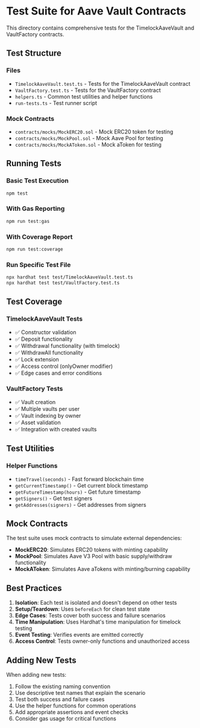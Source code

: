 # Test Suite for Aave Vault Contracts

This directory contains comprehensive tests for the TimelockAaveVault and VaultFactory contracts.

## Test Structure

### Files
- `TimelockAaveVault.test.ts` - Tests for the TimelockAaveVault contract
- `VaultFactory.test.ts` - Tests for the VaultFactory contract
- `helpers.ts` - Common test utilities and helper functions
- `run-tests.ts` - Test runner script

### Mock Contracts
- `contracts/mocks/MockERC20.sol` - Mock ERC20 token for testing
- `contracts/mocks/MockPool.sol` - Mock Aave Pool for testing
- `contracts/mocks/MockAToken.sol` - Mock aToken for testing

## Running Tests

### Basic Test Execution
```bash
npm test
```

### With Gas Reporting
```bash
npm run test:gas
```

### With Coverage Report
```bash
npm run test:coverage
```

### Run Specific Test File
```bash
npx hardhat test test/TimelockAaveVault.test.ts
npx hardhat test test/VaultFactory.test.ts
```

## Test Coverage

### TimelockAaveVault Tests
- ✅ Constructor validation
- ✅ Deposit functionality
- ✅ Withdrawal functionality (with timelock)
- ✅ WithdrawAll functionality
- ✅ Lock extension
- ✅ Access control (onlyOwner modifier)
- ✅ Edge cases and error conditions

### VaultFactory Tests
- ✅ Vault creation
- ✅ Multiple vaults per user
- ✅ Vault indexing by owner
- ✅ Asset validation
- ✅ Integration with created vaults

## Test Utilities

### Helper Functions
- `timeTravel(seconds)` - Fast forward blockchain time
- `getCurrentTimestamp()` - Get current block timestamp
- `getFutureTimestamp(hours)` - Get future timestamp
- `getSigners()` - Get test signers
- `getAddresses(signers)` - Get addresses from signers

## Mock Contracts

The test suite uses mock contracts to simulate external dependencies:

- **MockERC20**: Simulates ERC20 tokens with minting capability
- **MockPool**: Simulates Aave V3 Pool with basic supply/withdraw functionality
- **MockAToken**: Simulates Aave aTokens with minting/burning capability

## Best Practices

1. **Isolation**: Each test is isolated and doesn't depend on other tests
2. **Setup/Teardown**: Uses `beforeEach` for clean test state
3. **Edge Cases**: Tests cover both success and failure scenarios
4. **Time Manipulation**: Uses Hardhat's time manipulation for timelock testing
5. **Event Testing**: Verifies events are emitted correctly
6. **Access Control**: Tests owner-only functions and unauthorized access

## Adding New Tests

When adding new tests:

1. Follow the existing naming convention
2. Use descriptive test names that explain the scenario
3. Test both success and failure cases
4. Use the helper functions for common operations
5. Add appropriate assertions and event checks
6. Consider gas usage for critical functions
